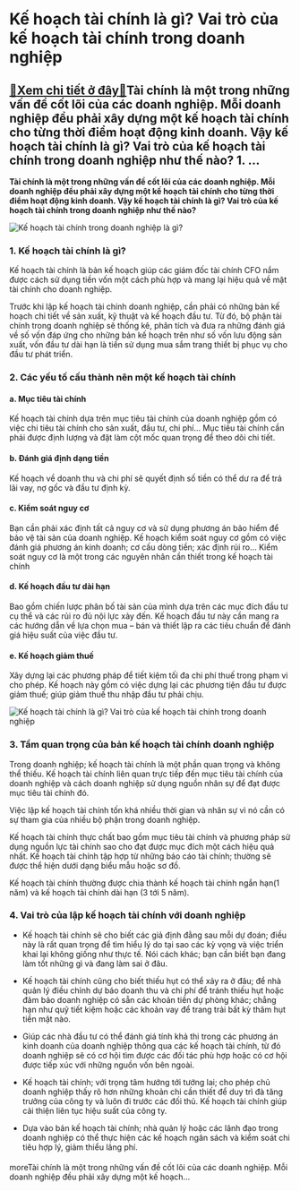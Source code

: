 Kế hoạch tài chính là gì? Vai trò của kế hoạch tài chính trong doanh nghiệp
===========================================================================

[:gift:Xem chi tiết ở đây:gift:](https://hddtvn.com/ke-hoach-tai-chinh-la-gi-vai-tro-cua-ke-hoach-tai-chinh-trong-doanh-nghiep/)Tài chính là một trong những vấn đề cốt lõi của các doanh nghiệp. Mỗi doanh nghiệp đều phải xây dựng một kế hoạch tài chính cho từng thời điểm hoạt động kinh doanh. Vậy kế hoạch tài chính là gì? Vai trò của kế hoạch tài chính trong doanh nghiệp như thế nào? 1. …
----------------------------------------------------------------------------------------------------------------------------------------------------------------------------------------------------------------------------------------------------------------------

**Tài chính là một trong những vấn đề cốt lõi của các doanh nghiệp. Mỗi doanh nghiệp đều phải xây dựng một kế hoạch tài chính cho từng thời điểm hoạt động kinh doanh. Vậy kế hoạch tài chính là gì? Vai trò của kế hoạch tài chính trong doanh nghiệp như thế nào?**


![Kế hoạch tài chính trong doanh nghiệp là gì?](https://hddtvn.com/wp-content/uploads/2021/01/african-man-black-suit_1157-45559.jpg)


### 1. Kế hoạch tài chính là gì?


Kế hoạch tài chính là bản kế hoạch giúp các giám đốc tài chính CFO nắm được cách sử dụng tiền vốn một cách phù hợp và mang lại hiệu quả về mặt tài chính cho doanh nghiệp.


Trước khi lập kế hoạch tài chính doanh nghiệp, cần phải có những bản kế hoạch chi tiết về sản xuất, kỹ thuật và kế hoạch đầu tư. Từ đó, bộ phận tài chính trong doanh nghiệp sẽ thống kê, phân tích và đưa ra những đánh giá về số vốn đáp ứng cho những bản kế hoạch trên như số vốn lưu động sản xuất, vốn đầu tư dài hạn là tiền sử dụng mua sắm trang thiết bị phục vụ cho đầu tư phát triển.


### 2. Các yếu tố cấu thành nên một kế hoạch tài chính


#### a. Mục tiêu tài chính


Kế hoạch tài chính dựa trên mục tiêu tài chính của doanh nghiệp gồm có việc chi tiêu tài chính cho sản xuất, đầu tư, chi phí… Mục tiêu tài chính cần phải được định lượng và đặt làm cột mốc quan trọng để theo dõi chi tiết.


#### b. Đánh giá định dạng tiền


Kế hoạch về doanh thu và chi phí sẽ quyết định số tiền có thể dư ra để trả lãi vay, nợ gốc và đầu tư định kỳ.


#### c. Kiểm soát nguy cơ


Bạn cần phải xác định tất cả nguy cơ và sử dụng phương án bảo hiểm để bảo vệ tài sản của doanh nghiệp. Kế hoạch kiểm soát nguy cơ gồm có việc đánh giá phương án kinh doanh; cơ cấu dòng tiền; xác định rủi ro… Kiểm soát nguy cơ là một trong các nguyên nhân cần thiết trong kế hoạch tài chính


#### d. Kế hoạch đầu tư dài hạn


Bao gồm chiến lược phân bố tài sản của mình dựa trên các mục đích đầu tư cụ thể và các rủi ro đủ nội lực xảy đến. Kế hoạch đầu tư này cần mang ra các hướng dẫn về lựa chọn mua – bán và thiết lập ra các tiêu chuẩn để đánh giá hiệu suất của việc đầu tư.


#### e. Kế hoạch giảm thuế


Xây dựng lại các phương pháp để tiết kiệm tối đa chi phí thuế trong phạm vi cho phép. Kế hoạch này gồm có việc dựng lại các phương tiện đầu tư được giảm thuế; giúp giảm thuế thu nhập đầu tư phải chịu.


![Kế hoạch tài chính là gì? Vai trò của kế hoạch tài chính trong doanh nghiệp](https://hddtvn.com/wp-content/uploads/2021/01/ke-hoach-tai-chinh.jpg)


### 3. Tầm quan trọng của bản kế hoạch tài chính doanh nghiệp


Trong doanh nghiệp; kế hoạch tài chính là một phần quan trọng và không thể thiếu. Kế hoạch tài chính liên quan trực tiếp đến mục tiêu tài chính của doanh nghiệp và cách doanh nghiệp sử dụng nguồn nhân sự để đạt được mục tiêu tài chính đó.


Việc lập kế hoạch tài chính tốn khá nhiều thời gian và nhân sự vì nó cần có sự tham gia của nhiều bộ phận trong doanh nghiệp.


Kế hoạch tài chính thực chất bao gồm mục tiêu tài chính và phương pháp sử dụng nguồn lực tài chính sao cho đạt được mục đích một cách hiệu quả nhất. Kế hoạch tài chính tập hợp từ những báo cáo tài chính; thường sẽ được thể hiện dưới dạng biểu mẫu hoặc sơ đồ.


Kế hoạch tài chính thường được chia thành kế hoạch tài chính ngắn hạn(1 năm) và kế hoạch tài chính dài hạn (3 tới 5 năm).


### 4. Vai trò của lập kế hoạch tài chính với doanh nghiệp




* Kế hoạch tài chính sẽ cho biết các giả định đằng sau mỗi dự đoán; điều này là rất quan trọng để tìm hiểu lý do tại sao các kỳ vọng và việc triển khai lại không giống như thực tế. Nói cách khác; bạn cần biết bạn đang làm tốt những gì và đang làm sai ở đâu.

* Kế hoạch tài chính cũng cho biết thiếu hụt có thể xảy ra ở đâu; để nhà quản lý điều chỉnh dự báo doanh thu và chi phí để tránh thiếu hụt hoặc đảm bảo doanh nghiệp có sẵn các khoản tiền dự phòng khác; chẳng hạn như quỹ tiết kiệm hoặc các khoản vay để trang trải bất kỳ thâm hụt tiền mặt nào.

* Giúp các nhà đầu tư có thể đánh giá tính khả thi trong các phương án kinh doanh của doanh nghiệp thông qua các kế hoạch tài chính, từ đó doanh nghiệp sẽ có cơ hội tìm được các đối tác phù hợp hoặc có cơ hội được tiếp xúc với những nguồn vốn bên ngoài.

* Kế hoạch tài chính; với trọng tâm hướng tới tướng lai; cho phép chủ doanh nghiệp thấy rõ hơn những khoản chi cần thiết để duy trì đà tăng trưởng của công ty và luôn đi trước các đối thủ. Kế hoạch tài chính giúp cải thiện liên tục hiệu suất của công ty.

* Dựa vào bản kế hoạch tài chính; nhà quản lý hoặc các lãnh đạo trong doanh nghiệp có thể thực hiện các kế hoạch ngân sách và kiểm soát chi tiêu hợp lý, giảm thiểu lãng phí.



#### 


moreTài chính là một trong những vấn đề cốt lõi của các doanh nghiệp. Mỗi doanh nghiệp đều phải xây dựng một kế hoạch…

